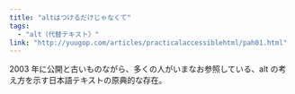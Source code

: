 ```yaml
---
title: "altはつけるだけじゃなくて"
tags:
  - "alt（代替テキスト）"
link: "http://yuugop.com/articles/practicalaccessiblehtml/pah01.html"
---
```


2003 年に公開と古いものながら、多くの人がいまなお参照している、alt の考え方を示す日本語テキストの原典的な存在。
